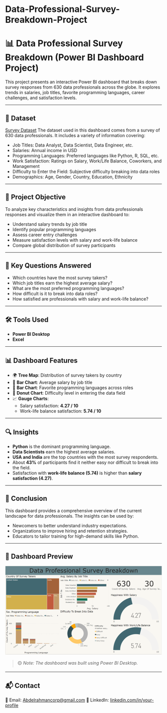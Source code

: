 # Data-Professional-Survey-Breakdown-Project
# 📊 Data Professional Survey Breakdown (Power BI Dashboard Project)

This project presents an interactive Power BI dashboard that breaks down survey responses from 630 data professionals across the globe. It explores trends in salaries, job titles, favorite programming languages, career challenges, and satisfaction levels.

---

## 📁 Dataset
<a href="https://github.com/AbdelrahmanTheAnalyst/Data-Professional-Survey-Breakdown-Project/blob/main/Dataset.xlsx"> Survey Dataset</a>
The dataset used in this dashboard comes from a survey of 630 data professionals. 
It includes a variety of information covering:

- Job Titles: Data Analyst, Data Scientist, Data Engineer, etc.
- Salaries: Annual income in USD
- Programming Languages: Preferred languages like Python, R, SQL, etc.
- Work Satisfaction: Ratings on Salary, Work/Life Balance, Coworkers, and Management
- Difficulty to Enter the Field: Subjective difficulty breaking into data roles
- Demographics: Age, Gender, Country, Education, Ethnicity

---

## 🎯 Project Objective

To analyze key characteristics and insights from data professionals responses and visualize them in an interactive dashboard to:

- Understand salary trends by job title
- Identify popular programming languages
- Assess career entry challenges
- Measure satisfaction levels with salary and work-life balance
- Compare global distribution of survey participants

---

## 📌 Key Questions Answered

- Which countries have the most survey takers?
- Which job titles earn the highest average salary?
- What are the most preferred programming languages?
- How difficult is it to break into data roles?
- How satisfied are professionals with salary and work-life balance?

---

## 🛠️ Tools Used

- **Power BI Desktop**
- **Excel** 

---

## 📊 Dashboard Features

- 🌍 **Tree Map**: Distribution of survey takers by country
- 💼 **Bar Chart**: Average salary by job title
- 🐍 **Bar Chart**: Favorite programming languages across roles
- 🍩 **Donut Chart**: Difficulty level in entering the data field
- 📈 **Gauge Charts**:
  - Salary satisfaction: **4.27 / 10**
  - Work-life balance satisfaction: **5.74 / 10**

---

## 🔍 Insights

- **Python** is the dominant programming language.
- **Data Scientists** earn the highest average salaries.
- **USA and India** are the top countries with the most survey respondents.
- About **43%** of participants find it neither easy nor difficult to break into the field.
- Satisfaction with **work-life balance (5.74)** is higher than **salary satisfaction (4.27)**.

---

## 📌 Conclusion

This dashboard provides a comprehensive overview of the current landscape for data professionals. The insights can be used by:
- Newcomers to better understand industry expectations.
- Organizations to improve hiring and retention strategies.
- Educators to tailor training for high-demand skills like Python.

---

## 📸 Dashboard Preview

![Dashboard Screenshot](./Dashboard.png)

> 🟡 *Note: The dashboard was built using Power BI Desktop.*

---

## 📬 Contact

📧 Email: Abdelrahmancorp@gmail.com
🔗 LinkedIn: [linkedin.com/in/your-profile](https://linkedin.com/in/abdulrahman-hossam-a77625178)  
